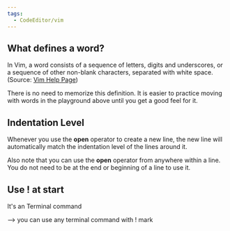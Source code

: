 ```yaml
---
tags:
  - CodeEditor/vim
---
```


## What defines a word?

In Vim, a word consists of a sequence of letters, digits and underscores, or a sequence of other non-blank characters, separated with white space. (Source: [Vim Help Page](https://vimhelp.org/motion.txt.html#word))

There is no need to memorize this definition. It is easier to practice moving with words in the playground above until you get a good feel for it.


## Indentation Level

Whenever you use the **open** operator to create a new line, the new line will automatically match the indentation level of the lines around it.

Also note that you can use the **open** operator from anywhere within a line. You do not need to be at the end or beginning of a line to use it.


## Use ! at start

It's an Terminal command 

--> you can use any terminal command with ! mark 
